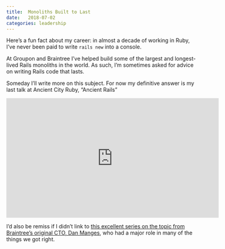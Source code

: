 ```yaml
---
title:  Monoliths Built to Last
date:   2018-07-02
categories: leadership
---
```


Here’s a fun fact about my career: in almost a decade of working in Ruby, I’ve never been paid to write `rails new` into a console.

At Groupon and Braintree I’ve helped build some of the largest and longest-lived Rails monoliths in the world. As such, I’m sometimes asked for advice on writing Rails code that lasts.

Someday I’ll write more on this subject. For now my definitive answer is my last talk at Ancient City Ruby, “Ancient Rails”

<iframe width="560" height="315" src="https://www.youtube.com/embed/3TXcsRa8s_M?rel=0" frameborder="0" allow="autoplay; encrypted-media" allowfullscreen></iframe>
<br>

I’d also be remiss if I didn’t link to [this excellent series on the topic from Braintree’s original CTO, Dan Manges](https://medium.com/@dan_manges/the-modular-monolith-rails-architecture-fb1023826fc4), who had a major role in many of the things we got right.